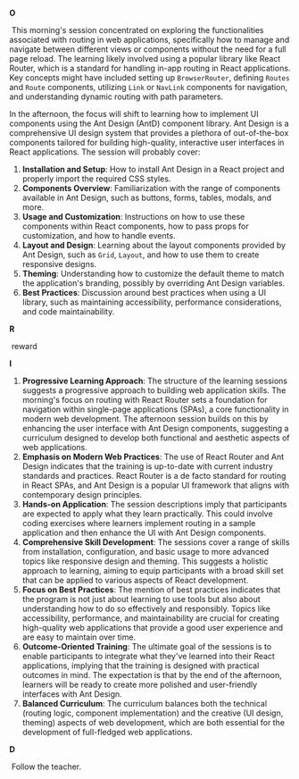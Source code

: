 **O**

​	This morning's session concentrated on exploring the functionalities associated with routing in web applications, specifically how to manage and navigate between different views or components without the need for a full page reload. The learning likely involved using a popular library like React Router, which is a standard for handling in-app routing in React applications. Key concepts might have included setting up `BrowserRouter`, defining `Routes` and `Route` components, utilizing `Link` or `NavLink` components for navigation, and understanding dynamic routing with path parameters.

In the afternoon, the focus will shift to learning how to implement UI components using the Ant Design (AntD) component library. Ant Design is a comprehensive UI design system that provides a plethora of out-of-the-box components tailored for building high-quality, interactive user interfaces in React applications. The session will probably cover:

1. **Installation and Setup**: How to install Ant Design in a React project and properly import the required CSS styles.
2. **Components Overview**: Familiarization with the range of components available in Ant Design, such as buttons, forms, tables, modals, and more.
3. **Usage and Customization**: Instructions on how to use these components within React components, how to pass props for customization, and how to handle events.
4. **Layout and Design**: Learning about the layout components provided by Ant Design, such as `Grid`, `Layout`, and how to use them to create responsive designs.
5. **Theming**: Understanding how to customize the default theme to match the application's branding, possibly by overriding Ant Design variables.
6. **Best Practices**: Discussion around best practices when using a UI library, such as maintaining accessibility, performance considerations, and code maintainability.

**R**

​	reward

**I**

1. **Progressive Learning Approach**: The structure of the learning sessions suggests a progressive approach to building web application skills. The morning's focus on routing with React Router sets a foundation for navigation within single-page applications (SPAs), a core functionality in modern web development. The afternoon session builds on this by enhancing the user interface with Ant Design components, suggesting a curriculum designed to develop both functional and aesthetic aspects of web applications.
2. **Emphasis on Modern Web Practices**: The use of React Router and Ant Design indicates that the training is up-to-date with current industry standards and practices. React Router is a de facto standard for routing in React SPAs, and Ant Design is a popular UI framework that aligns with contemporary design principles.
3. **Hands-on Application**: The session descriptions imply that participants are expected to apply what they learn practically. This could involve coding exercises where learners implement routing in a sample application and then enhance the UI with Ant Design components.
4. **Comprehensive Skill Development**: The sessions cover a range of skills from installation, configuration, and basic usage to more advanced topics like responsive design and theming. This suggests a holistic approach to learning, aiming to equip participants with a broad skill set that can be applied to various aspects of React development.
5. **Focus on Best Practices**: The mention of best practices indicates that the program is not just about learning to use tools but also about understanding how to do so effectively and responsibly. Topics like accessibility, performance, and maintainability are crucial for creating high-quality web applications that provide a good user experience and are easy to maintain over time.
6. **Outcome-Oriented Training**: The ultimate goal of the sessions is to enable participants to integrate what they've learned into their React applications, implying that the training is designed with practical outcomes in mind. The expectation is that by the end of the afternoon, learners will be ready to create more polished and user-friendly interfaces with Ant Design.
7. **Balanced Curriculum**: The curriculum balances both the technical (routing logic, component implementation) and the creative (UI design, theming) aspects of web development, which are both essential for the development of full-fledged web applications.

**D**

​	Follow the teacher.
